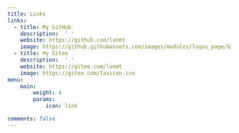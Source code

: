 ```yaml
---
title: Links
links:
  - title: My GitHub
    description:  ' '
    website: https://github.com/lanmt
    image: https://github.githubassets.com/images/modules/logos_page/GitHub-Mark.png
  - title: My Gitee
    description:  ' '
    website: https://gitee.com/lanmt
    image: https://gitee.com/favicon.ico
menu:
    main: 
        weight: 4
        params:
            icon: link

comments: false
---
```

